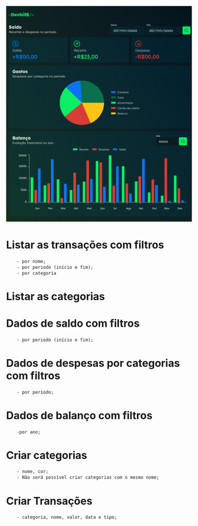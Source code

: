 
<img src="src/assets/devbills.png" />

# Listar as transações com filtros

        - por nome;
        - por periodo (início e fim);
        - por categoria

# Listar as categorias

# Dados de saldo com filtros

        - por periodo (início e fim);

# Dados de despesas por categorias com filtros

        - por período;

# Dados de balanço com filtros

        -por ano;

# Criar categorias

        - nome, cor;
        - Não será possível criar categorias com o mesmo nome;

# Criar Transações

        - categoria, nome, valor, data e tipo;
